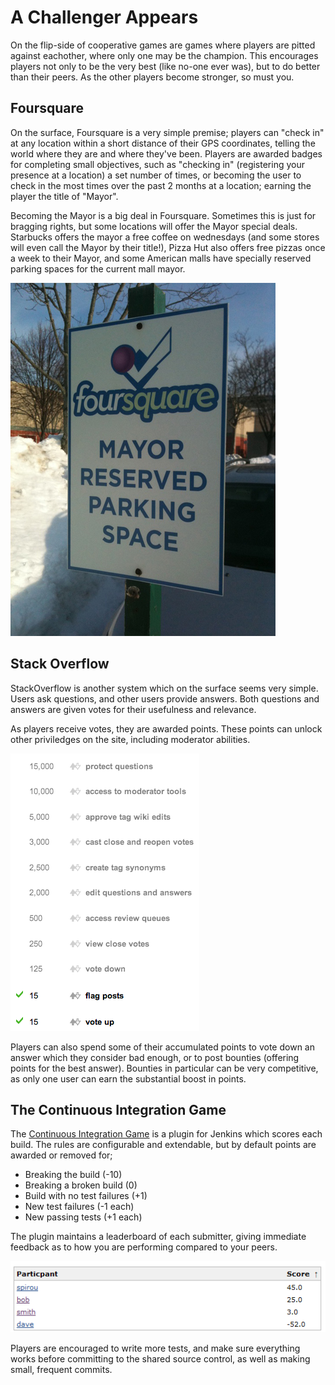 # A Challenger Appears

On the flip-side of cooperative games are games where players are pitted against eachother, where only one may be the champion. This encourages players not only to be the very best (like no-one ever was), but to do better than their peers. As the other players become stronger, so must you.

## Foursquare

On the surface, Foursquare is a very simple premise; players can "check in" at any location within a short distance of their GPS coordinates, telling the world where they are and where they've been. Players are awarded badges for completing small objectives, such as "checking in" (registering your presence at a location) a set number of times, or becoming the user to check in the most times over the past 2 months at a location; earning the player the title of "Mayor".

Becoming the Mayor is a big deal in Foursquare. Sometimes this is just for bragging rights, but some locations will offer the Mayor special deals. Starbucks offers the mayor a free coffee on wednesdays (and some stores will even call the Mayor by their title!), Pizza Hut also offers free pizzas once a week to their Mayor, and some American malls have specially reserved parking spaces for the current mall mayor.

![Mayoral parking](../images/MayorParking.jpg)

## Stack Overflow

StackOverflow is another system which on the surface seems very simple. Users ask questions, and other users provide answers. Both questions and answers are given votes for their usefulness and relevance.

As players receive votes, they are awarded points. These points can unlock other priviledges on the site, including moderator abilities.

![Moderator Priviledges](../images/ModPrivs.png)

Players can also spend some of their accumulated points to vote down an answer which they consider bad enough, or to post bounties (offering points for the best answer). Bounties in particular can be very competitive, as only one user can earn the substantial boost in points.

## The Continuous Integration Game

The [Continuous Integration Game](https://wiki.jenkins-ci.org/display/JENKINS/The+Continuous+Integration+Game+plugin) is a plugin for Jenkins which scores each build. The rules are configurable and extendable, but by default points are awarded or removed for;

* Breaking the build (-10)
* Breaking a broken build (0)
* Build with no test failures (+1)
* New test failures (-1 each)
* New passing tests (+1 each)

The plugin maintains a leaderboard of each submitter, giving immediate feedback as to how you are performing compared to your peers.

![Leaderboard](../images/CILeaderboard.png)

Players are encouraged to write more tests, and make sure everything works before committing to the shared source control, as well as making small, frequent commits.
